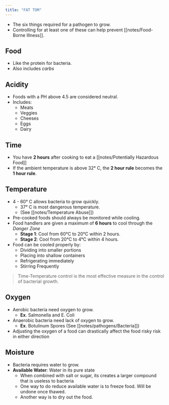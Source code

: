 ```yaml
---
title: "FAT TOM"
---
```

* The six things required for a pathogen to grow.
* Controlling for at least one of these can help prevent [[notes/Food-Borne Illness]].
 
## Food

* Like the protein for bacteria.
* Also includes *carbs*

## Acidity

* Foods with a PH above 4.5 are considered neutral.
* Includes:
	* Meats
	* Veggies
	* Cheeses
	* Eggs
	* Dairy

## Time

* You have **2 hours** after cooking to eat a [[notes/Potentially Hazardous Food]]
* If the ambient temperature is above 32° C, the **2 hour rule** becomes the **1 hour rule**.

## Temperature 

* 4 - 60° C allows bacteria to grow quickly.
	* 37° C is most dangerous temperature.
	* (See [[notes/Temperature Abuse]])
* Pre-cooked foods should always be monitored while cooling.
* Food handlers are given a maximum of **6 hours** to cool through the *Danger Zone*
	* **Stage 1**:  Cool from 60°C to 20°C within 2 hours.
	* **Stage 2**: Cool from 20°C to 4°C within 4 hours.
* Food can be cooled properly by:
	* Dividing into smaller portions
	* Placing into shallow containers
	* Refrigerating immediately
	* Stirring Frequently 

> Time-Temperature control is the most effective measure in the control of bacterial growth.

## Oxygen

* Aerobic bacteria need oxygen to grow.
	* **Ex**. Salmonella and E. Coli
* Anaerobic bacteria need lack of oxygen to grow.
	* **Ex**. Botulinum Spores (See [[notes/pathogens/Bacteria]])
* Adjusting the oxygen of a food can drastically affect the food risky risk in either direction

## Moisture

* Bacteria requires water to grow.
* **Available Water**: Water in its pure state
	* When combined with salt or sugar, its creates a larger compound that is useless to bacteria
	* One way to do reduce available water is to freeze food. Will be undone once thawed.
	* Another way is to dry out the food.

